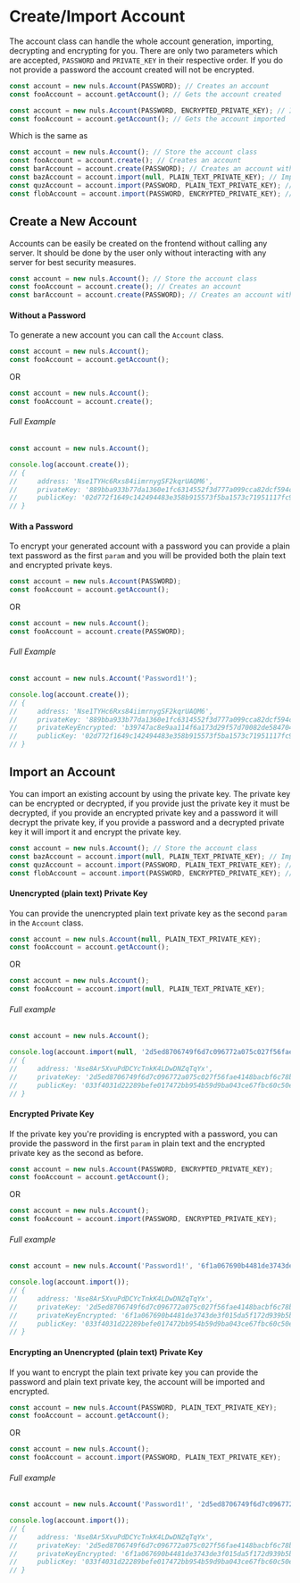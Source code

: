 # Create/Import Account
The account class can handle the whole account generation, importing, decrypting and encrypting for you.
There are only two parameters which are accepted, `PASSWORD` and `PRIVATE_KEY` in their respective order.
If you do not provide a password the account created will not be encrypted.

```js
const account = new nuls.Account(PASSWORD); // Creates an account
const fooAccount = account.getAccount(); // Gets the account created
```

```js
const account = new nuls.Account(PASSWORD, ENCRYPTED_PRIVATE_KEY); // Imports an account
const fooAccount = account.getAccount(); // Gets the account imported
```

Which is the same as
```js
const account = new nuls.Account(); // Store the account class
const fooAccount = account.create(); // Creates an account
const barAccount = account.create(PASSWORD); // Creates an account with a password
const bazAccount = account.import(null, PLAIN_TEXT_PRIVATE_KEY); // Imports a plain text private key
const quzAccount = account.import(PASSWORD, PLAIN_TEXT_PRIVATE_KEY); // Imports a plain text private key and encrypts it
const flobAccount = account.import(PASSWORD, ENCRYPTED_PRIVATE_KEY); // Imports an encrypted private key
```

## Create a New Account
Accounts can be easily be created on the frontend without calling any server. It should be
done by the user only without interacting with any server for best security measures.

```js
const account = new nuls.Account(); // Store the account class
const fooAccount = account.create(); // Creates an account
const barAccount = account.create(PASSWORD); // Creates an account with a password
```

#### Without a Password
To generate a new account you can call the `Account` class.
```js
const account = new nuls.Account();
const fooAccount = account.getAccount();
```
OR
```js
const account = new nuls.Account();
const fooAccount = account.create();
```

###### Full Example
```js
const account = new nuls.Account();

console.log(account.create());
// {
//     address: 'Nse1TYHc6Rxs84iimrnygSF2kqrUAQM6',
//     privateKey: '889bba933b77da1360e1fc6314552f3d777a099cca82dcf594c6f3e3287b3c97',
//     publicKey: '02d772f1649c142494483e358b915573f5ba1573c71951117fc9a7db804fc3e64b'
// }
```

#### With a Password
To encrypt your generated account with a password you can provide a plain text password as
the first `param` and you will be provided both the plain text and encrypted private keys.
```js
const account = new nuls.Account(PASSWORD);
const fooAccount = account.getAccount();
```
OR
```js
const account = new nuls.Account();
const fooAccount = account.create(PASSWORD);
```

###### Full Example
```js
const account = new nuls.Account('Password1!');

console.log(account.create());
// {
//     address: 'Nse1TYHc6Rxs84iimrnygSF2kqrUAQM6',
//     privateKey: '889bba933b77da1360e1fc6314552f3d777a099cca82dcf594c6f3e3287b3c97',
//     privateKeyEncrypted: 'b39747ac8e9aa114f6a173d29f57d70082de584704b399b6de0a51804f45f9b24eca1a53ed8b64e9c73b8297b8cc3faf',
//     publicKey: '02d772f1649c142494483e358b915573f5ba1573c71951117fc9a7db804fc3e64b'
// }
```

## Import an Account
You can import an existing account by using the private key. The private key can be encrypted or decrypted,
if you provide just the private key it must be decrypted, if you provide an encrypted private key and a password
it will decrypt the private key, if you provide a password and a decrypted private key it will import it and
encrypt the private key.

```js
const account = new nuls.Account(); // Store the account class
const bazAccount = account.import(null, PLAIN_TEXT_PRIVATE_KEY); // Imports a plain text private key
const quzAccount = account.import(PASSWORD, PLAIN_TEXT_PRIVATE_KEY); // Imports a plain text private key and encrypts it
const flobAccount = account.import(PASSWORD, ENCRYPTED_PRIVATE_KEY); // Imports an encrypted private key
```

#### Unencrypted (plain text) Private Key
You can provide the unencrypted plain text private key as the second `param` in the `Account` class.
```js
const account = new nuls.Account(null, PLAIN_TEXT_PRIVATE_KEY);
const fooAccount = account.getAccount();
```
OR
```js
const account = new nuls.Account();
const fooAccount = account.import(null, PLAIN_TEXT_PRIVATE_KEY);
```

###### Full example
```js
const account = new nuls.Account();

console.log(account.import(null, '2d5ed8706749f6d7c096772a075c027f56fae4148bacbf6c78b59df09f84b07b'));
// {
//     address: 'Nse8Ar5XvuPdDCYcTnkK4LDwDNZqTqYx',
//     privateKey: '2d5ed8706749f6d7c096772a075c027f56fae4148bacbf6c78b59df09f84b07b',
//     publicKey: '033f4031d22289befe017472bb954b59d9ba043ce67fbc60c50ee3a48c56b89b1f'
// }
```

#### Encrypted Private Key
If the private key you're providing is encrypted with a password, you can provide the
password in the first `param` in plain text and the encrypted private key as the second as before.
```js
const account = new nuls.Account(PASSWORD, ENCRYPTED_PRIVATE_KEY);
const fooAccount = account.getAccount();
```
OR
```js
const account = new nuls.Account();
const fooAccount = account.import(PASSWORD, ENCRYPTED_PRIVATE_KEY);
```

###### Full example
```js
const account = new nuls.Account('Password1!', '6f1a067690b4481de3743de3f015da5f172d939b5b1b4842c16977278a9c1fb914adc6079df87c70ab6cef422d6add01');

console.log(account.import());
// {
//     address: 'Nse8Ar5XvuPdDCYcTnkK4LDwDNZqTqYx',
//     privateKey: '2d5ed8706749f6d7c096772a075c027f56fae4148bacbf6c78b59df09f84b07b',
//     privateKeyEncrypted: '6f1a067690b4481de3743de3f015da5f172d939b5b1b4842c16977278a9c1fb914adc6079df87c70ab6cef422d6add01',
//     publicKey: '033f4031d22289befe017472bb954b59d9ba043ce67fbc60c50ee3a48c56b89b1f'
// }
```

#### Encrypting an Unencrypted (plain text) Private Key
If you want to encrypt the plain text private key you can provide the password and plain text private key,
the account will be imported and encrypted.
```js
const account = new nuls.Account(PASSWORD, PLAIN_TEXT_PRIVATE_KEY);
const fooAccount = account.getAccount();
```
OR
```js
const account = new nuls.Account();
const fooAccount = account.import(PASSWORD, PLAIN_TEXT_PRIVATE_KEY);
```

###### Full example
```js
const account = new nuls.Account('Password1!', '2d5ed8706749f6d7c096772a075c027f56fae4148bacbf6c78b59df09f84b07b');

console.log(account.import());
// {
//     address: 'Nse8Ar5XvuPdDCYcTnkK4LDwDNZqTqYx',
//     privateKey: '2d5ed8706749f6d7c096772a075c027f56fae4148bacbf6c78b59df09f84b07b',
//     privateKeyEncrypted: '6f1a067690b4481de3743de3f015da5f172d939b5b1b4842c16977278a9c1fb914adc6079df87c70ab6cef422d6add01',
//     publicKey: '033f4031d22289befe017472bb954b59d9ba043ce67fbc60c50ee3a48c56b89b1f'
// }
```
